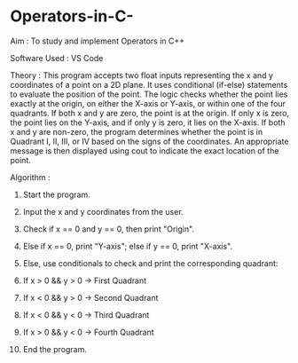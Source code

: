 # Operators-in-C-

Aim : To study and implement Operators in C++

Software Used : VS Code

Theory : This program accepts two float inputs representing the x and y coordinates of a point on a 2D plane. It uses conditional (if-else) statements to evaluate the position of the point. The logic checks whether the point lies exactly at the origin, on either the X-axis or Y-axis, or within one of the four quadrants. If both x and y are zero, the point is at the origin. If only x is zero, the point lies on the Y-axis, and if only y is zero, it lies on the X-axis. If both x and y are non-zero, the program determines whether the point is in Quadrant I, II, III, or IV based on the signs of the coordinates. An appropriate message is then displayed using cout to indicate the exact location of the point.


Algorithm :

1. Start the program.

2. Input the x and y coordinates from the user.

3. Check if x == 0 and y == 0, then print "Origin".

4. Else if x == 0, print "Y-axis"; else if y == 0, print "X-axis".

5. Else, use conditionals to check and print the corresponding quadrant:

6. If x > 0 && y > 0 → First Quadrant

7. If x < 0 && y > 0 → Second Quadrant

8. If x < 0 && y < 0 → Third Quadrant

9. If x > 0 && y < 0 → Fourth Quadrant

10. End the program.

